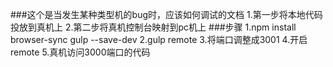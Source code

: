 ###这个是当发生某种类型机的bug时，应该如何调试的文档
    1.第一步将本地代码投放到真机上
    2.第二步将真机控制台映射到pc机上
###步骤
    1.npm install browser-sync gulp --save-dev 
    2.gulp remote
    3.将端口调整成3001
    4.开启remote
    5.真机访问3000端口的代码